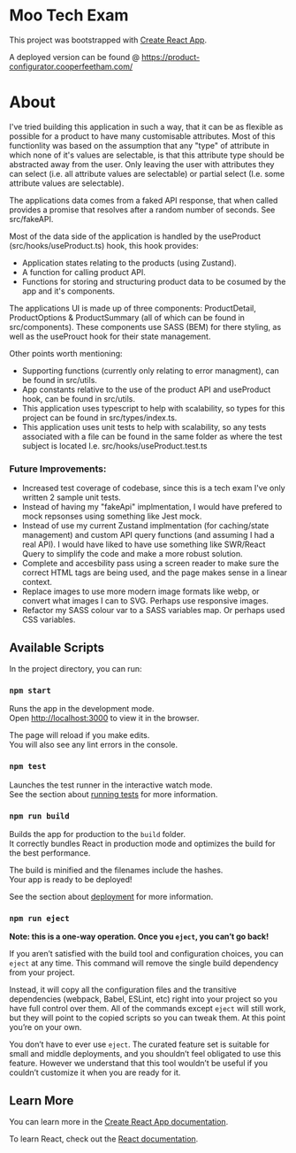 # Moo Tech Exam

This project was bootstrapped with [Create React App](https://github.com/facebook/create-react-app).

A deployed version can be found @ https://product-configurator.cooperfeetham.com/

# About

I've tried building this application in such a way, that it can be as flexible as possible for a product to have many customisable attributes.
Most of this functionlity was based on the assumption that any "type" of attribute in which none of it's values are selectable, is that this
attribute type should be abstracted away from the user. Only leaving the user with attributes they can select (i.e. all attribute values
are selectable) or partial select (I.e. some attribute values are selectable).

The applications data comes from a faked API response, that when called provides a promise that resolves after a random number of seconds. See src/fakeAPI.

Most of the data side of the application is handled by the useProduct (src/hooks/useProduct.ts) hook, this hook provides:

- Application states relating to the products (using Zustand).
- A function for calling product API.
- Functions for storing and structuring product data to be cosumed by the app and it's components.

The applications UI is made up of three components: ProductDetail, ProductOptions & ProductSummary (all of which can be found in src/components). These components use SASS (BEM) for there styling, as well as the useProuct hook for their state management.

Other points worth mentioning:

- Supporting functions (currently only relating to error managment), can be found in src/utils.
- App constants relative to the use of the product API and useProduct hook, can be found in src/utils.
- This application uses typescript to help with scalability, so types for this project can be found in src/types/index.ts.
- This application uses unit tests to help with scalability, so any tests associated with a file can be found in the same folder as where the test subject is located I.e. src/hooks/useProduct.test.ts

### Future Improvements:

- Increased test coverage of codebase, since this is a tech exam I've only written 2 sample unit tests.
- Instead of having my "fakeApi" implmentation, I would have prefered to mock repsonses using something like Jest mock.
- Instead of use my current Zustand implmentation (for caching/state management) and custom API query functions (and assuming I had a real API). I would have liked to have use something like SWR/React Query to simplify the code and make a more robust solution.
- Complete and accesbility pass using a screen reader to make sure the correct HTML tags are being used, and the page makes sense in a linear context.
- Replace images to use more modern image formats like webp, or convert what images I can to SVG. Perhaps use responsive images.
- Refactor my SASS colour var to a SASS variables map. Or perhaps used CSS variables.

## Available Scripts

In the project directory, you can run:

### `npm start`

Runs the app in the development mode.\
Open [http://localhost:3000](http://localhost:3000) to view it in the browser.

The page will reload if you make edits.\
You will also see any lint errors in the console.

### `npm test`

Launches the test runner in the interactive watch mode.\
See the section about [running tests](https://facebook.github.io/create-react-app/docs/running-tests) for more information.

### `npm run build`

Builds the app for production to the `build` folder.\
It correctly bundles React in production mode and optimizes the build for the best performance.

The build is minified and the filenames include the hashes.\
Your app is ready to be deployed!

See the section about [deployment](https://facebook.github.io/create-react-app/docs/deployment) for more information.

### `npm run eject`

**Note: this is a one-way operation. Once you `eject`, you can’t go back!**

If you aren’t satisfied with the build tool and configuration choices, you can `eject` at any time. This command will remove the single build dependency from your project.

Instead, it will copy all the configuration files and the transitive dependencies (webpack, Babel, ESLint, etc) right into your project so you have full control over them. All of the commands except `eject` will still work, but they will point to the copied scripts so you can tweak them. At this point you’re on your own.

You don’t have to ever use `eject`. The curated feature set is suitable for small and middle deployments, and you shouldn’t feel obligated to use this feature. However we understand that this tool wouldn’t be useful if you couldn’t customize it when you are ready for it.

## Learn More

You can learn more in the [Create React App documentation](https://facebook.github.io/create-react-app/docs/getting-started).

To learn React, check out the [React documentation](https://reactjs.org/).
